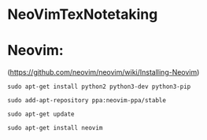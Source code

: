 # NeoVimTexNotetaking

# Neovim:
(https://github.com/neovim/neovim/wiki/Installing-Neovim)


```
sudo apt-get install python2 python3-dev python3-pip
```
```
sudo add-apt-repository ppa:neovim-ppa/stable
```
```
sudo apt-get update
```
```
sudo apt-get install neovim
```
